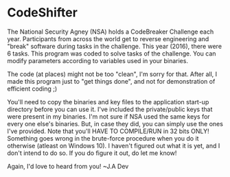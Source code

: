 # CodeShifter
The National Security Agney (NSA) holds a CodeBreaker Challenge each year. Participants from across the world get to reverse engineering and "break" software during tasks in the challenge.   This year (2016), there were 6 tasks. This program was coded to solve tasks of the challenge. You can modify parameters according to variables used in your binaries. 


The code (at places) might not be too "clean", I'm sorry for that.
After all, I made this program just to "get things done",
and not for demonstration of efficient coding ;)


You'll need to copy the binaries and key files to the application start-up directory before you can use it.
I've included the private/public keys that were present in my binaries. I'm not sure if NSA used the same keys
for every one else's binaries. But, in case they did, you can simply use the ones I've provided.
Note that you'll HAVE TO COMPILE/RUN in 32 bits ONLY! Something goes wrong in the brute-force procedure when you do it otherwise (atleast on Windows 10).
I haven't figured out what it is yet, and I don't intend to do so. If you do figure it out, do let me know!

Again, I'd love to heard from you!
~J.A Dev 
